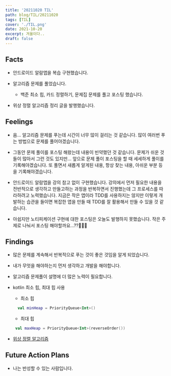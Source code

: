 ```yaml
---
title: '20211020 TIL'
path: blog/TIL/20211020
tags: [TIL]
cover: './TIL.png'
date: 2021-10-20
excerpt: 겨울이다..
draft: false
---
```


## Facts

- 안드로이드 알람앱을 복습 구현했습니다.

- 알고리즘 문제를 풀었습니다.

  - 백준 최소 힙, 카드 정렬하기, 문제집 문제를 풀고 포스팅 했습니다.

- 위상 정렬 알고리즘 정리 글을 발행했습니다.

## Feelings

- 음... 알고리즘 문제를 푸는데 시간이 너무 많이 걸리는 것 같습니다. 많이 여러번 푸는 방법으로 문제를 풀어야겠습니다.

- 그동안 문제 풀이를 포스팅 해왔는데 내용이 빈약했던 것 같습니다. 문제가 쉬운 것들이 많아서 그런 것도 있지만... 앞으로 문제 풀이 포스팅을 할 때 세세하게 풀이를 기록해야겠습니다. 또 풀면서 새롭게 알게된 내용, 항상 찾는 내용, 아쉬운 부분 등을 기록해야겠습니다.

- 안드로이드 알람앱을 강의 참고 없이 구현했습니다. 강의에서 먼저 필요한 내용을 전반적으로 생각하고 만들고하는 과정을 반복하면서 진행했는데 그 프로세스를 따라하려고 노력했습니다. 지금은 작은 앱이라 TDD를 사용하지는 않지만 이렇게 개발하는 습관을 들이면 복잡한 앱을 만들 때 TDD를 잘 활용해서 만들 수 있을 것 같습니다.

- 아쉽지만 노티피케이션 구현에 대한 포스팅은 오늘도 발행하지 못했습니다. 작은 주제로 나눠서 포스팅 해야할까요...??🤔🤔🤔

## Findings

- 많은 문제를 계속해서 반복적으로 푸는 것이 좋은 것임을 알게 되었습니다.
- 내가 무엇을 해야하는지 먼저 생각하고 개발을 해야합니다.
- 알고리즘 문제풀이 설명에 더 많은 노력이 필요합니다.
- kotlin 최소 힙, 최대 힙 사용

  - 최소 힙

  ```kotlin
    val minHeap = PriorityQueue<Int>()
  ```

  - 최대 힙

  ```kotlin
   val maxHeap = PriorityQueue<Int>(reverseOrder())
  ```

- [위상 정렬 알고리즘](https://hyejineee.github.io/blog/topological-sorting)

## Future Action Plans

- 나는 반성할 수 있는 사람입니다.
